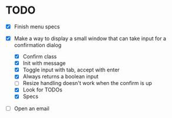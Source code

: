 # TODO
- [x] Finish menu specs
- [x] Make a way to display a small window that can take input for a confirmation dialog
  - [x] Confirm class
  - [x] Init with message
  - [x] Toggle input with tab, accept with enter
  - [x] Always returns a boolean input
  - [ ] Resize handling doesn't work when the confirm is up
  - [x] Look for TODOs
  - [x] Specs
- [ ] Open an email

